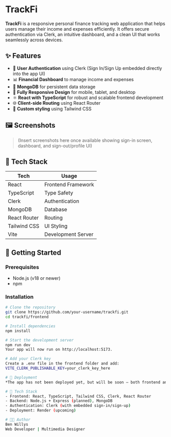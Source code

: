 # TrackFi

**TrackFi** is a responsive personal finance tracking web application that helps users manage their income and expenses efficiently. It offers secure authentication via Clerk, an intuitive dashboard, and a clean UI that works seamlessly across devices.

## ✨ Features

- 🔐 **User Authentication** using Clerk (Sign In/Sign Up embedded directly into the app UI)
- 📊 **Financial Dashboard** to manage income and expenses
- 💾 **MongoDB** for persistent data storage
- 📱 **Fully Responsive Design** for mobile, tablet, and desktop
- ⚛️ **React with TypeScript** for robust and scalable frontend development
- 🌐 **Client-side Routing** using React Router
- 🎨 **Custom styling** using Tailwind CSS

## 🖼️ Screenshots

> (Insert screenshots here once available showing sign-in screen, dashboard, and sign-out/profile UI)

## 🔧 Tech Stack

| Tech        | Usage                         |
|-------------|-------------------------------|
| React       | Frontend Framework            |
| TypeScript  | Type Safety                   |
| Clerk       | Authentication                |
| MongoDB     | Database                      |
| React Router| Routing                       |
| Tailwind CSS| UI Styling                    |
| Vite        | Development Server            |

## 🚀 Getting Started

### Prerequisites

- Node.js (v18 or newer)
- npm

### Installation

```bash
# Clone the repository
git clone https://github.com/your-username/trackfi.git
cd trackfi/frontend

# Install dependencies
npm install

# Start the development server
npm run dev
Your app will now run on http://localhost:5173.

# Add your Clerk key
Create a .env file in the frontend folder and add:
VITE_CLERK_PUBLISHABLE_KEY=your_clerk_key_here

# 🚀 Deployment
*The app has not been deployed yet, but will be soon — both frontend and backend will be deployed on Render.

# 🤖 Tech Stack
- Frontend: React, TypeScript, Tailwind CSS, Clerk, React Router
- Backend: Node.js + Express (planned), MongoDB
- Authentication: Clerk (with embedded sign-in/sign-up)
- Deployment: Render (upcoming)

# 👨‍💻 Author
Ben Willys
Web Developer | Multimedia Designer

